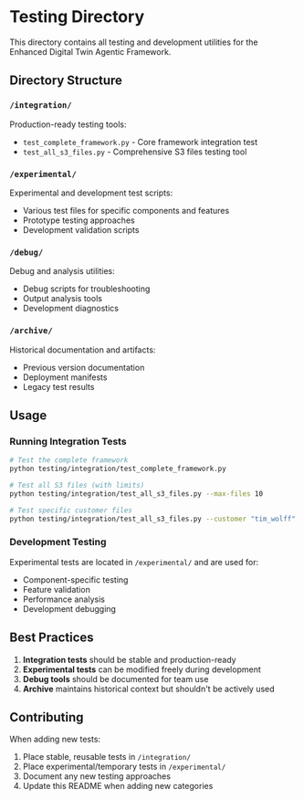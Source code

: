 # Testing Directory

This directory contains all testing and development utilities for the Enhanced Digital Twin Agentic Framework.

## Directory Structure

### `/integration/`
Production-ready testing tools:
- `test_complete_framework.py` - Core framework integration test
- `test_all_s3_files.py` - Comprehensive S3 files testing tool

### `/experimental/`
Experimental and development test scripts:
- Various test files for specific components and features
- Prototype testing approaches
- Development validation scripts

### `/debug/`
Debug and analysis utilities:
- Debug scripts for troubleshooting
- Output analysis tools
- Development diagnostics

### `/archive/`
Historical documentation and artifacts:
- Previous version documentation
- Deployment manifests
- Legacy test results

## Usage

### Running Integration Tests
```bash
# Test the complete framework
python testing/integration/test_complete_framework.py

# Test all S3 files (with limits)
python testing/integration/test_all_s3_files.py --max-files 10

# Test specific customer files
python testing/integration/test_all_s3_files.py --customer "tim_wolff"
```

### Development Testing
Experimental tests are located in `/experimental/` and are used for:
- Component-specific testing
- Feature validation
- Performance analysis
- Development debugging

## Best Practices

1. **Integration tests** should be stable and production-ready
2. **Experimental tests** can be modified freely during development
3. **Debug tools** should be documented for team use
4. **Archive** maintains historical context but shouldn't be actively used

## Contributing

When adding new tests:
1. Place stable, reusable tests in `/integration/`
2. Place experimental/temporary tests in `/experimental/`
3. Document any new testing approaches
4. Update this README when adding new categories